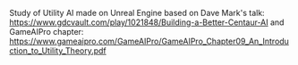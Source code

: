 Study of Utility AI made on Unreal Engine based on Dave Mark's talk: https://www.gdcvault.com/play/1021848/Building-a-Better-Centaur-AI and GameAIPro chapter: https://www.gameaipro.com/GameAIPro/GameAIPro_Chapter09_An_Introduction_to_Utility_Theory.pdf
